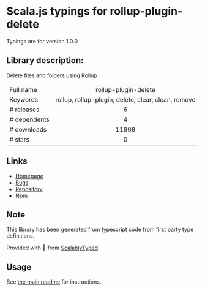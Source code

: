 
# Scala.js typings for rollup-plugin-delete

Typings are for version 1.0.0

## Library description:
Delete files and folders using Rollup

|                    |                 |
| ------------------ | :-------------: |
| Full name          | rollup-plugin-delete |
| Keywords           | rollup, rollup-plugin, delete, clear, clean, remove |
| # releases         | 6 |
| # dependents       | 4 |
| # downloads        | 11808 |
| # stars            | 0 |

## Links
- [Homepage](https://github.com/vladshcherbin/rollup-plugin-delete#readme)
- [Bugs](https://github.com/vladshcherbin/rollup-plugin-delete/issues)
- [Repository](https://github.com/vladshcherbin/rollup-plugin-delete)
- [Npm](https://www.npmjs.com/package/rollup-plugin-delete)
    


## Note
This library has been generated from typescript code from first party type definitions.

Provided with :purple_heart: from [ScalablyTyped](https://github.com/oyvindberg/ScalablyTyped)

## Usage
See [the main readme](../../readme.md) for instructions.


